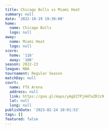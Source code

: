 ```yaml
---
title: Chicago Bulls vs Miami Heat
summary: null
date: '2022-10-19 19:30:00'
home:
  name: Chicago Bulls
  logo: null
away:
  name: Miami Heat
  logo: null
score:
  home: '116'
  away: '108'
season: 2022-23
league: NBA
tournament: Regular Season
matchDay: null
court:
  name: FTX Arena
  address: null
  link: https://goo.gl/maps/yAgEZ7PjkH7aZRJz9
  lat: null
  long: null
publishDate: '2023-02-24 10:01:53'
tags: []
featured: false
---
```

